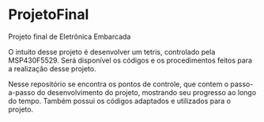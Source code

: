 # ProjetoFinal
Projeto final de Eletrônica Embarcada

O intuito desse projeto é desenvolver um tetris, controlado pela MSP430F5529.
Será disponível os códigos e os procedimentos feitos para a realização desse projeto. 

Nesse repositório se encontra os pontos de controle, que contem o passo-a-passo do desenvolvimento do projeto, mostrando seu progresso ao longo do tempo. Também possui os códigos adaptados e utilizados para o projeto. 
